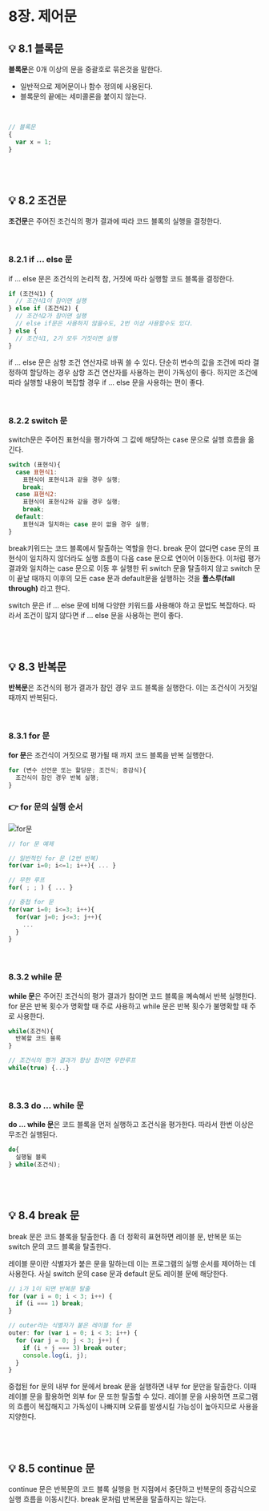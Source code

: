 # 8장. 제어문

## 💡 8.1 블록문

**블록문**은 0개 이상의 문을 중괄호로 묶은것을 말한다.

- 일반적으로 제어문이나 함수 정의에 사용된다.
- 블록문의 끝에는 세미콜론을 붙이지 않는다.

<br>

```js
// 블록문
{
  var x = 1;
}
```

<br><br>

## 💡 8.2 조건문

**조건문**은 주어진 조건식의 평가 결과에 따라 코드 블록의 실행을 결정한다.

<br>

### 8.2.1 if ... else 문

if ... else 문은 조건식의 논리적 참, 거짓에 따라 실행할 코드 블록을 결정한다.

```js
if (조건식1) {
  // 조건식1이 참이면 실행
} else if (조건식2) {
  // 조건식2가 참이면 실행
  // else if문은 사용하지 않을수도, 2번 이상 사용할수도 있다.
} else {
  // 조건식1, 2가 모두 거짓이면 실행
}
```

if ... else 문은 삼항 조건 연산자로 바꿔 쓸 수 있다. 단순히 변수의 값을 조건에 따라 결정하여 할당하는 경우 삼항 조건 연산자를 사용하는 편이 가독성이 좋다. 하지만 조건에 따라 실행할 내용이 복잡할 경우 if ... else 문을 사용하는 편이 좋다.

<br>

### 8.2.2 switch 문

switch문은 주어진 표현식을 평가하여 그 값에 해당하는 case 문으로 실행 흐름을 옮긴다.

```js
switch (표현식){
  case 표현식1:
    표현식이 표현식1과 같을 경우 실행;
    break;
  case 표현식2:
    표현식이 표현식2와 같을 경우 실행;
    break;
  default:
    표현식과 일치하는 case 문이 없을 경우 실행;
}
```

break키워드는 코드 블록에서 탈출하는 역할을 한다. break 문이 없다면 case 문의 표현식이 일치하지 않더라도 실행 흐름이 다음 case 문으로 연이어 이동한다. 이처럼 평가 결과와 일치하는 case 문으로 이동 후 실행한 뒤 switch 문을 탈출하지 않고 switch 문이 끝날 때까지 이후의 모든 case 문과 default문을 실행하는 것을 **폴스루(fall through)** 라고 한다.

switch 문은 if ... else 문에 비해 다양한 키워드를 사용해야 하고 문법도 복잡하다. 따라서 조건이 많지 않다면 if ... else 문을 사용하는 편이 좋다.

<br><br>

## 💡 8.3 반복문

**반복문**은 조건식의 평가 결과가 참인 경우 코드 블록을 실행한다. 이는 조건식이 거짓일 때까지 반복된다.

<br>

### 8.3.1 for 문

**for 문**은 조건식이 거짓으로 평가될 때 까지 코드 블록을 반복 실행한다.

```js
for (변수 선언문 또는 할당문; 조건식; 증감식){
  조건식이 참인 경우 반복 실행;
}
```

### 👉 for 문의 실행 순서

![for문](https://poiemaweb.com/img/for-statement.png)

```js
// for 문 예제

// 일반적인 for 문 (2번 반복)
for(var i=0; i<=1; i++){ ... }

// 무한 루프
for( ; ; ) { ... }

// 중첩 for 문
for(var i=0; i<=3; i++){
  for(var j=0; j<=3; j++){
    ...
  }
}
```

<br>

### 8.3.2 while 문

**while 문**은 주어진 조건식의 평가 결과가 참이면 코드 블록을 꼐속해서 반복 실행한다. for 문은 반복 횟수가 명확할 때 주로 사용하고 while 문은 반복 횟수가 불명확할 때 주로 사용한다.

```js
while(조건식){
  반복할 코드 블록
}

// 조건식의 평가 결과가 항상 참이면 무한루프
while(true) {...}
```

<br>

### 8.3.3 do ... while 문

**do ... while 문**은 코드 블록을 먼저 실행하고 조건식을 평가한다. 따라서 한번 이상은 무조건 실행된다.

```js
do{
  실행될 블록
} while(조건식);
```

<br><br>

## 💡 8.4 break 문

break 문은 코드 블록을 탈출한다. 좀 더 정확히 표현하면 레이블 문, 반복문 또는 switch 문의 코드 블록을 탈출한다.

레이블 문이란 식별자가 붙은 문을 말하는데 이는 프로그램의 실행 순서를 제어하는 데 사용한다. 사실 switch 문의 case 문과 default 문도 레이블 문에 해당한다.

```js
// i가 1이 되면 반복문 탈출
for (var i = 0; i < 3; i++) {
  if (i === 1) break;
}

// outer라는 식별자가 붙은 레이블 for 문
outer: for (var i = 0; i < 3; i++) {
  for (var j = 0; j < 3; j++) {
    if (i + j === 3) break outer;
    console.log(i, j);
  }
}
```

중첩된 for 문의 내부 for 문에서 break 문을 실행하면 내부 for 문만을 탈출한다. 이때 레이블 문을 활용하면 외부 for 문 또한 탈출할 수 있다. 레이블 문을 사용하면 프로그램의 흐름이 복잡해지고 가독성이 나빠지며 오류를 발생시킬 가능성이 높아지므로 사용을 지양한다.

<br><br>

## 💡 8.5 continue 문

continue 문은 반복문의 코드 블록 실행을 현 지점에서 중단하고 반복문의 증감식으로 실행 흐름을 이동시킨다. break 문처럼 반복문을 탈출하지는 않는다.

